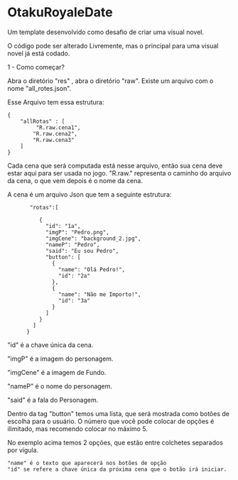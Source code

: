 # OtakuRoyaleDate
Um template desenvolvido como desafio de criar uma visual novel.

O código pode ser alterado Livremente, mas o principal para uma visual novel já está codado.

1 - Como começar?

Abra o diretório "res" , abra o diretório "raw". Existe um arquivo com o nome "all_rotes.json".

Esse Arquivo tem essa estrutura:

	{
		"allRotas" : [
			 "R.raw.cena1",
			"R.raw.cena2",
			"R.raw.cena3"
		]
	} 

Cada cena que será computada está nesse arquivo, então sua cena deve estar aqui para ser usada no jogo.
 "R.raw." representa o caminho do arquivo da cena, o que vem depois é o nome da cena. 
 
 
 A cena é um arquivo Json que tem a seguinte estrutura:
 
           "rotas":[

              {
                "id": "1a",
                "imgP": "Pedro.png",
                "imgCene": "background_2.jpg",
                "nameP": "Pedro",
                "said": "Eu sou Pedro",
                "button": [
                  {
                    "name": "Olá Pedro!",
                    "id": "2a"
                  },
                  {
                    "name": "Não me Importo!",
                    "id": "3a"
                  }
                ]
              } 
            ]
          }

"id" é a chave única da cena.

"imgP" é a imagem do personagem.

"imgCene" é a imagem de Fundo.

"nameP" é o nome do personagem.

"said" é a fala do Personagem.

Dentro da tag "button" temos uma lista, que será mostrada como botões de escolha para o usuário.
O número que você pode colocar de opções é ilimitado, mas recomendo colocar no máximo 5.

No exemplo acima temos 2 opções, que estão entre colchetes separados por vígula.

	"name" é o texto que aparecerá nos botões de opção
	"id" se refere a chave única da próxima cena que o botão irá iniciar.

